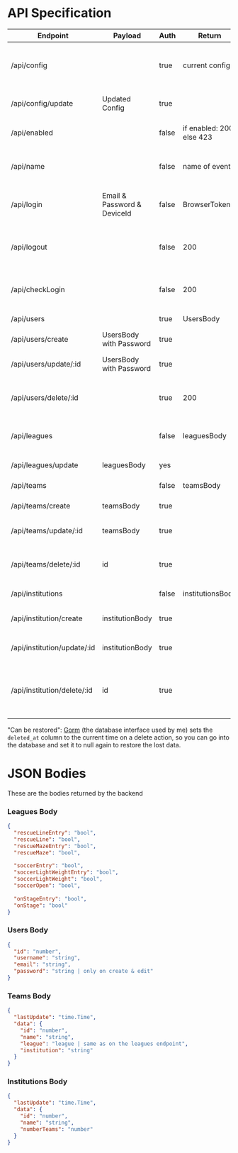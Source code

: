 # API Specification

| Endpoint                    | Payload                     | Auth  | Return                   | Description                                              |
|-----------------------------|-----------------------------|-------|--------------------------|----------------------------------------------------------|
| /api/config                 |                             | true  | current config           | Getting the current config for the frontend              |
| /api/config/update          | Updated Config              | true  |                          | Updating the current config                              |
| /api/enabled                |                             | false | if enabled: 200 else 423 | Returns if the app is enabled                            |
| /api/name                   |                             | false | name of event            | Get the name of the current Event                        |
| /api/login                  | Email & Password & DeviceId | false | BrowserToken             | Auth Handler for the admin login                         |
| /api/logout                 |                             | false | 200                      | deletes the browser Token from the database              |
| /api/checkLogin             |                             | false | 200                      | Returns 200, if the code is still valid                  |
| /api/users                  |                             | true  | UsersBody                | Returns all users                                        |
| /api/users/create           | UsersBody with Password     | true  |                          | Create a new user                                        |
| /api/users/update/:id       | UsersBody with Password     | true  |                          | Update an existing owner                                 |
| /api/users/delete/:id       |                             | true  | 200                      | Delete a user (can be restored)                          |
| /api/leagues                |                             | false | leaguesBody              | Returns a list of active leagues                         |
| /api/leagues/update         | leaguesBody                 | yes   |                          | To update all leagues                                    |
| /api/teams                  |                             | false | teamsBody                | Get all teams                                            |
| /api/teams/create           | teamsBody                   | true  |                          | Create a new team                                        |
| /api/teams/update/:id       | teamsBody                   | true  |                          | Update an existing team                                  |
| /api/teams/delete/:id       | id                          | true  |                          | Delete a team (can be restored)                          |
| /api/institutions           |                             | false | institutionsBody         | Get all institutions                                     |
| /api/institution/create     | institutionBody             | true  |                          | Create a new institution                                 |
| /api/institution/update/:id | institutionBody             | true  |                          | Update a existing institution                            |
| /api/institution/delete/:id | id                          | true  |                          | Delete an institution (with all teams) (can be restored) |

"Can be restored": [Gorm](https://gorm.io/) (the database interface used by me) sets the `deleted_at` column to the current time on
a delete action, so you can go into the database and set it to null again to restore the lost data.

# JSON Bodies
These are the bodies returned by the backend

### Leagues Body
```json
{
  "rescueLineEntry": "bool",
  "rescueLine": "bool",
  "rescueMazeEntry": "bool",
  "rescueMaze": "bool",
  
  "soccerEntry": "bool",
  "soccerLightWeightEntry": "bool",
  "soccerLightWeight": "bool",
  "soccerOpen": "bool",
  
  "onStageEntry": "bool",
  "onStage": "bool"
}
```

### Users Body

````json
{
  "id": "number",
  "username": "string",
  "email": "string",
  "password": "string | only on create & edit"
}
````

### Teams Body

```json
{
  "lastUpdate": "time.Time",
  "data": {
    "id": "number",
    "name": "string",
    "league": "league | same as on the leagues endpoint",
    "institution": "string"
  }
}
```

### Institutions Body

```json
{
  "lastUpdate": "time.Time",
  "data": {
    "id": "number",
    "name": "string",
    "numberTeams": "number"
  }
}
```